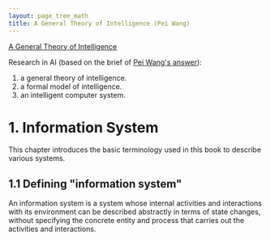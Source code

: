 ```yaml
---
layout: page_tree_math
title: A General Theory of Intelligence (Pei Wang)
---
```


[A General Theory of Intelligence](https://cis.temple.edu/~pwang/GTI-book/)


Research in AI (based on the brief of [Pei Wang's answer](https://www.iiim.is/2010/05/questions-about-artificial-intelligence/)):
1. a general theory of intelligence.
2. a formal model of intelligence.
3. an intelligent computer system.


# 1. Information System

This chapter introduces the basic terminology used in this book to describe various systems.

## 1.1 Defining "information system"

An information system is a system whose internal activities and interactions with its environment can be described abstractly in terms of state changes, without specifying the concrete entity and process that carries out the activities and interactions.
